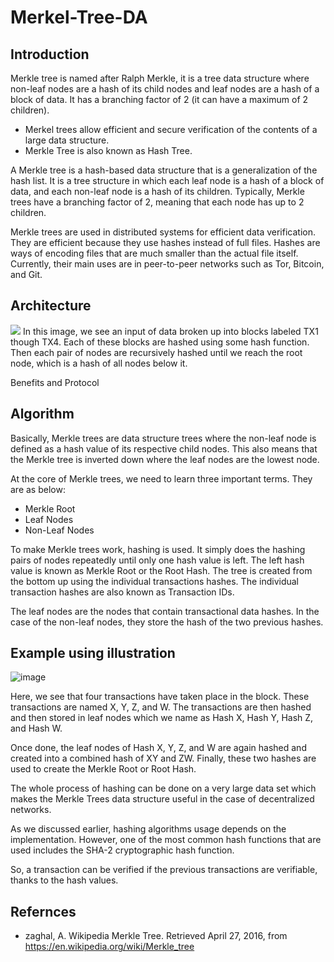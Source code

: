 # Merkel-Tree-DA
## Introduction
Merkle tree is named after Ralph Merkle, it is a tree data structure where non-leaf nodes are a hash of its child nodes and leaf nodes are a hash of a block of data. It has a branching factor of 2 (it can have a maximum of 2 children). 
-	Merkel trees allow efficient and secure verification of the contents of a large data structure.
-	Merkle Tree is also known as Hash Tree.

A Merkle tree is a hash-based data structure that is a generalization of the hash list. It is a tree structure in which each leaf node is a hash of a block of data, and each non-leaf node is a hash of its children. Typically, Merkle trees have a branching factor of 2, meaning that each node has up to 2 children.

Merkle trees are used in distributed systems for efficient data verification. They are efficient because they use hashes instead of full files. Hashes are ways of encoding files that are much smaller than the actual file itself. Currently, their main uses are in peer-to-peer networks such as Tor, Bitcoin, and Git.

## Architecture
<img src="https://ik.imagekit.io/cl22iiharm/image_cOTfhd3xb.png?ik-sdk-version=javascript-1.4.3&updatedAt=1651082560519" >
In this image, we see an input of data broken up into blocks labeled TX1 though TX4. Each of these blocks are hashed using some hash function. Then each pair of nodes are recursively hashed until we reach the root node, which is a hash of all nodes below it.

Benefits and Protocol

## Algorithm
Basically, Merkle trees are data structure trees where the non-leaf node is defined as a hash value of its respective child nodes. This also means that the Merkle tree is inverted down where the leaf nodes are the lowest node. 

At the core of Merkle trees, we need to learn three important terms. They are as below:
* Merkle Root
* Leaf Nodes
* Non-Leaf Nodes

To make Merkle trees work, hashing is used. It simply does the hashing pairs of nodes repeatedly until only one hash value is left. The left hash value is known as Merkle Root or the Root Hash. The tree is created from the bottom up using the individual transactions hashes. The individual transaction hashes are also known as Transaction IDs. 

The leaf nodes are the nodes that contain transactional data hashes. In the case of the non-leaf nodes, they store the hash of the two previous hashes.

## Example using illustration
![image](https://user-images.githubusercontent.com/104256185/166100174-ad2bdb0d-7af4-4e13-990e-cb9fa809bbed.png)


Here, we see that four transactions have taken place in the block. These transactions are named X, Y, Z, and W. The transactions are then hashed and then stored in leaf nodes which we name as Hash X, Hash Y, Hash Z, and Hash W.

Once done, the leaf nodes of Hash X, Y, Z, and W are again hashed and created into a combined hash of XY and ZW. Finally, these two hashes are used to create the Merkle Root or Root Hash.

The whole process of hashing can be done on a very large data set which makes the Merkle Trees data structure useful in the case of decentralized networks.

As we discussed earlier, hashing algorithms usage depends on the implementation. However, one of the most common hash functions that are used includes the SHA-2 cryptographic hash function. 

So, a transaction can be verified if the previous transactions are verifiable, thanks to the hash values.

## Refernces
* zaghal, A. Wikipedia Merkle Tree. Retrieved April 27, 2016, from https://en.wikipedia.org/wiki/Merkle_tree 
